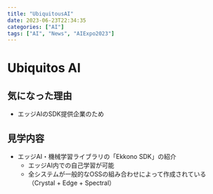 ```yaml
---
title: "UbiquitousAI"
date: 2023-06-23T22:34:35
categories: ["AI"]
tags: ["AI", "News", "AIExpo2023"]
---
```

# Ubiquitos AI

## 気になった理由

- エッジAIのSDK提供企業のため

## 見学内容

- エッジAI・機械学習ライブラリの「Ekkono SDK」の紹介
    - エッジAI内での自己学習が可能
    - 全システムが一般的なOSSの組み合わせによって作成されている（Crystal + Edge + Spectral）